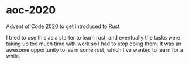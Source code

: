 # aoc-2020
Advent of Code 2020 to get introduced to Rust

I tried to use this as a starter to learn rust, and eventually the tasks were taking up too much time with work so I had to stop doing them. It was an awesome opportunity to learn some rust, which I've wanted to learn for a while.
